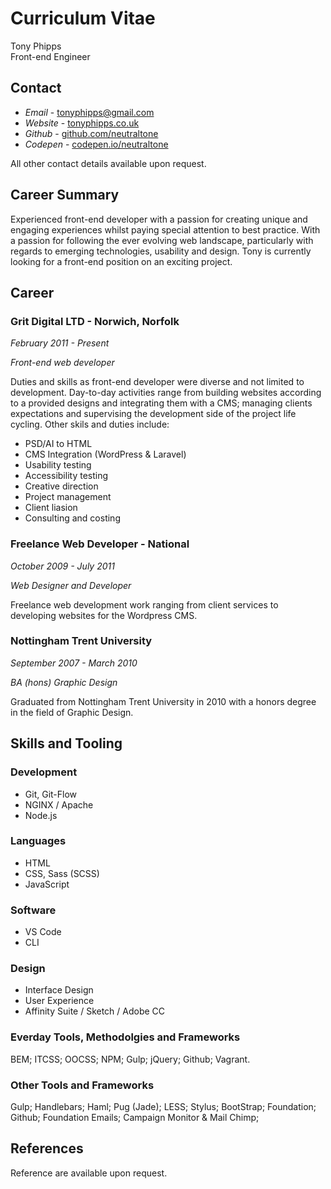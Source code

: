 # Curriculum Vitae
Tony Phipps  
Front-end Engineer

## Contact

- *Email* - [tonyphipps@gmail.com](mailto:tonyphipps@gmail.com)
- *Website* - [tonyphipps.co.uk](http://tonyphipps.co.uk)
- *Github* - [github.com/neutraltone](http://github.com/neutraltone)
- *Codepen* - [codepen.io/neutraltone](http://codepen.io/neutraltone)

All other contact details available upon request.

## Career Summary
Experienced front-end developer with a passion for creating unique and engaging experiences whilst paying special attention to best practice. With a passion for following the ever evolving web landscape, particularly with regards to emerging technologies, usability and design. Tony is currently looking for a front-end position on an exciting project.

## Career

### Grit Digital LTD - Norwich, Norfolk
_February 2011 - Present_

*Front-end web developer*

Duties and skills as front-end developer were diverse and not limited to development. Day-to-day activities range from building websites according to a  provided designs and integrating them with a CMS; managing clients expectations and supervising the development side of the project life cycling. Other skils and duties include:

- PSD/AI to HTML
- CMS Integration (WordPress & Laravel)
- Usability testing
- Accessibility testing
- Creative direction
- Project management
- Client liasion
- Consulting and costing

### Freelance Web Developer - National
_October 2009 - July 2011_

*Web Designer and Developer*

Freelance web development work ranging from client services to developing websites for the Wordpress CMS.

### Nottingham Trent University
_September 2007 - March 2010_

*BA (hons) Graphic Design*

Graduated from Nottingham Trent University in 2010 with a honors degree in the field of Graphic Design.

## Skills and Tooling

### Development
- Git, Git-Flow
- NGINX / Apache
- Node.js

### Languages
- HTML
- CSS, Sass (SCSS)
- JavaScript

### Software
- VS Code
- CLI

### Design
- Interface Design
- User Experience
- Affinity Suite / Sketch / Adobe CC

### Everday Tools, Methodolgies and Frameworks
BEM; ITCSS; OOCSS; NPM; Gulp; jQuery; Github; Vagrant.

### Other Tools and Frameworks
Gulp; Handlebars; Haml; Pug (Jade); LESS; Stylus; BootStrap; Foundation; Github; Foundation Emails; Campaign Monitor & Mail Chimp;

## References
Reference are available upon request.